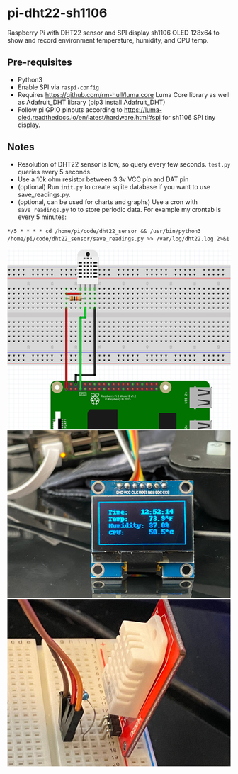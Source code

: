 # pi-dht22-sh1106
Raspberry Pi with DHT22 sensor and SPI display sh1106 OLED 128x64 to show and record environment temperature, humidity, and CPU temp.

## Pre-requisites
- Python3 
- Enable SPI via `raspi-config`
- Requires https://github.com/rm-hull/luma.core Luma Core library as well as Adafruit_DHT library (pip3 install Adafruit_DHT)
- Follow pi GPIO pinouts according to https://luma-oled.readthedocs.io/en/latest/hardware.html#spi for sh1106 SPI tiny display.

## Notes
- Resolution of DHT22 sensor is low, so query every few seconds. `test.py` queries every 5 seconds.
- Use a 10k ohm resistor between 3.3v VCC pin and DAT pin
- (optional) Run `init.py` to create sqlite database if you want to use save_readings.py.
- (optional, can be used for charts and graphs) Use a cron with `save_readings.py` to to store periodic data. For example my crontab is every 5 minutes: 

`*/5 * * * * cd /home/pi/code/dht22_sensor && /usr/bin/python3 /home/pi/code/dht22_sensor/save_readings.py >> /var/log/dht22.log 2>&1`


![DHT Pins Diagram](/images/DHT_pins1.png)
![sh1106 screen](/images/IMG_8982.JPG)
![DHT22 on breadboard](/images/IMG_9003.JPG)

